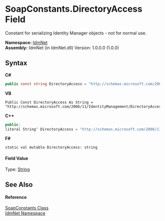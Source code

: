 # SoapConstants.DirectoryAccess Field
 

Constant for serializing Identity Manager objects - not for normal use.

**Namespace:**&nbsp;<a href="N_IdmNet">IdmNet</a><br />**Assembly:**&nbsp;IdmNet (in IdmNet.dll) Version: 1.0.0.0 (1.0.0)

## Syntax

**C#**<br />
``` C#
public const string DirectoryAccess = "http://schemas.microsoft.com/2006/11/IdentityManagement/DirectoryAccess"
```

**VB**<br />
``` VB
Public Const DirectoryAccess As String = "http://schemas.microsoft.com/2006/11/IdentityManagement/DirectoryAccess"
```

**C++**<br />
``` C++
public:
literal String^ DirectoryAccess = "http://schemas.microsoft.com/2006/11/IdentityManagement/DirectoryAccess"
```

**F#**<br />
``` F#
static val mutable DirectoryAccess: string
```


#### Field Value
Type: <a href="http://msdn2.microsoft.com/en-us/library/s1wwdcbf" target="_blank">String</a>

## See Also


#### Reference
<a href="T_IdmNet_SoapConstants">SoapConstants Class</a><br /><a href="N_IdmNet">IdmNet Namespace</a><br />